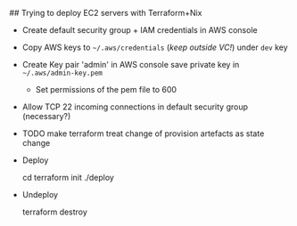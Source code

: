
## Trying to deploy EC2 servers with Terraform+Nix

- Create default security group + IAM credentials in AWS console
- Copy AWS keys to `~/.aws/credentials` (*keep outside VC!*) under `dev` key
- Create Key pair 'admin' in AWS console save private key in `~/.aws/admin-key.pem`
  - Set permissions of the pem file to 600

- Allow TCP 22 incoming connections in default security group (necessary?)

- TODO make terraform treat change of provision artefacts as state change

- Deploy

    cd <THIS DIR>
    terraform init
    ./deploy

- Undeploy

    terraform destroy
